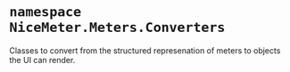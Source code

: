 # `namespace NiceMeter.Meters.Converters`
Classes to convert from the structured represenation of meters to objects the UI can render.
